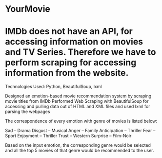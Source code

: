 # YourMovie                                                                                                                       
# IMDb does not have an API, for accessing information on movies and TV Series. Therefore we have to perform scraping for accessing information from the website.

Technologies Used: Python, BeautifulSoup, lxml

Designed an emotion-based movie recommendation system by scraping movie titles from IMDb
Performed Web Scraping with BeautifulSoup for accessing and pulling data out of HTML and XML files and used lxml for parsing the webpages

The correspondence of every emotion with genre of movies is listed below:

Sad – Drama
Disgust – Musical
Anger – Family
Anticipation – Thriller
Fear – Sport
Enjoyment – Thriller
Trust – Western
Surprise – Film-Noir

Based on the input emotion, the corresponding genre would be selected and all the top 5 movies of that genre would be recommended to the user.
